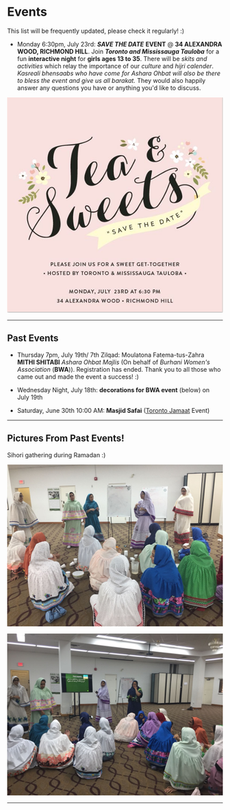 # Events 

This list will be frequently updated, please check it regularly! :) 

*   Monday 6:30pm, July 23rd: ***SAVE THE DATE*** **EVENT** @ **34 ALEXANDRA WOOD, RICHMOND HILL**. Join ***Toronto and Mississauga Tauloba*** for a fun **interactive night** for **girls ages 13 to 35**. There will be *skits and activities* which relay the importance of our *culture* and *hijri calender*. *Kasreali bhensaabs who have come for Ashara Ohbat will also be there to bless the event and give us all barakat.* They would also happily answer any questions you have or anything you'd like to discuss.

![evite3](evite3.jpeg)


* * *


## Past Events 

*   Thursday 7pm, July 19th/ 7th Zilqad: Moulatona Fatema-tus-Zahra **MITHI SHITABI** *Ashara Ohbat Majlis* (On behalf of *Burhani Women's Association* (**BWA**)). Registration has ended. Thank you to all those who came out and made the event a success! :)

*   Wednesday Night, July 18th: **decorations for BWA event** (below) on July 19th

*   Saturday, June 30th 10:00 AM: **Masjid Safai** (<a href="https://www.torontojamat.com">Toronto Jamaat</a> Event)


* * *


## Pictures From Past Events! 

Sihori gathering during Ramadan :) 

![sihoriramadan](sihoriparty.png)

![sihorione](sihoriparty2.png)

* * *
